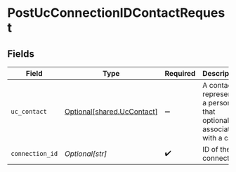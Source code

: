 # PostUcConnectionIDContactRequest


## Fields

| Field                                                                   | Type                                                                    | Required                                                                | Description                                                             |
| ----------------------------------------------------------------------- | ----------------------------------------------------------------------- | ----------------------------------------------------------------------- | ----------------------------------------------------------------------- |
| `uc_contact`                                                            | [Optional[shared.UcContact]](undefined/models/shared/uccontact.md)      | :heavy_minus_sign:                                                      | A contact represents a person that optionally is associated with a call |
| `connection_id`                                                         | *Optional[str]*                                                         | :heavy_check_mark:                                                      | ID of the connection                                                    |